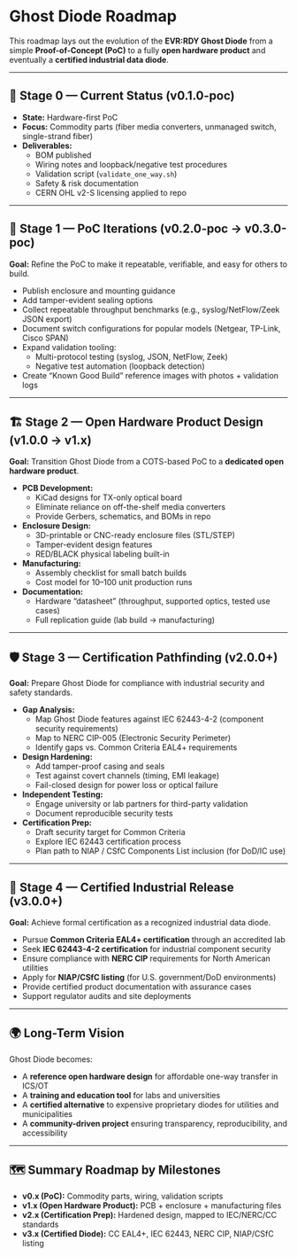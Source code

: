 # Ghost Diode Roadmap

This roadmap lays out the evolution of the **EVR:RDY Ghost Diode** from a simple **Proof-of-Concept (PoC)** to a fully **open hardware product** and eventually a **certified industrial data diode**.

---

## 🚦 Stage 0 — Current Status (v0.1.0-poc)
- **State:** Hardware-first PoC
- **Focus:** Commodity parts (fiber media converters, unmanaged switch, single-strand fiber)
- **Deliverables:**
  - BOM published
  - Wiring notes and loopback/negative test procedures
  - Validation script (`validate_one_way.sh`)
  - Safety & risk documentation
  - CERN OHL v2-S licensing applied to repo

---

## 🧪 Stage 1 — PoC Iterations (v0.2.0-poc → v0.3.0-poc)
**Goal:** Refine the PoC to make it repeatable, verifiable, and easy for others to build.

- Publish enclosure and mounting guidance
- Add tamper-evident sealing options
- Collect repeatable throughput benchmarks (e.g., syslog/NetFlow/Zeek JSON export)
- Document switch configurations for popular models (Netgear, TP-Link, Cisco SPAN)
- Expand validation tooling:
  - Multi-protocol testing (syslog, JSON, NetFlow, Zeek)
  - Negative test automation (loopback detection)
- Create “Known Good Build” reference images with photos + validation logs

---

## 🏗️ Stage 2 — Open Hardware Product Design (v1.0.0 → v1.x)
**Goal:** Transition Ghost Diode from a COTS-based PoC to a **dedicated open hardware product**.

- **PCB Development:**
  - KiCad designs for TX-only optical board
  - Eliminate reliance on off-the-shelf media converters
  - Provide Gerbers, schematics, and BOMs in repo
- **Enclosure Design:**
  - 3D-printable or CNC-ready enclosure files (STL/STEP)
  - Tamper-evident design features
  - RED/BLACK physical labeling built-in
- **Manufacturing:**
  - Assembly checklist for small batch builds
  - Cost model for 10–100 unit production runs
- **Documentation:**
  - Hardware “datasheet” (throughput, supported optics, tested use cases)
  - Full replication guide (lab build → manufacturing)

---

## 🛡️ Stage 3 — Certification Pathfinding (v2.0.0+)
**Goal:** Prepare Ghost Diode for compliance with industrial security and safety standards.

- **Gap Analysis:**
  - Map Ghost Diode features against IEC 62443-4-2 (component security requirements)
  - Map to NERC CIP-005 (Electronic Security Perimeter)
  - Identify gaps vs. Common Criteria EAL4+ requirements
- **Design Hardening:**
  - Add tamper-proof casing and seals
  - Test against covert channels (timing, EMI leakage)
  - Fail-closed design for power loss or optical failure
- **Independent Testing:**
  - Engage university or lab partners for third-party validation
  - Document reproducible security tests
- **Certification Prep:**
  - Draft security target for Common Criteria
  - Explore IEC 62443 certification process
  - Plan path to NIAP / CSfC Components List inclusion (for DoD/IC use)

---

## 📜 Stage 4 — Certified Industrial Release (v3.0.0+)
**Goal:** Achieve formal certification as a recognized industrial data diode.

- Pursue **Common Criteria EAL4+ certification** through an accredited lab
- Seek **IEC 62443-4-2 certification** for industrial component security
- Ensure compliance with **NERC CIP** requirements for North American utilities
- Apply for **NIAP/CSfC listing** (for U.S. government/DoD environments)
- Provide certified product documentation with assurance cases
- Support regulator audits and site deployments

---

## 🌍 Long-Term Vision
Ghost Diode becomes:
- A **reference open hardware design** for affordable one-way transfer in ICS/OT
- A **training and education tool** for labs and universities
- A **certified alternative** to expensive proprietary diodes for utilities and municipalities
- A **community-driven project** ensuring transparency, reproducibility, and accessibility

---

## 🗺️ Summary Roadmap by Milestones
- **v0.x (PoC):** Commodity parts, wiring, validation scripts
- **v1.x (Open Hardware Product):** PCB + enclosure + manufacturing files
- **v2.x (Certification Prep):** Hardened design, mapped to IEC/NERC/CC standards
- **v3.x (Certified Diode):** CC EAL4+, IEC 62443, NERC CIP, NIAP/CSfC listing
